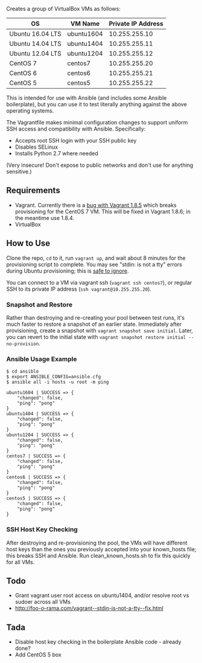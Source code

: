 Creates a group of VirtualBox VMs as follows:

| OS               | VM Name    | Private IP Address |
|------------------|------------|--------------------|
| Ubuntu 16.04 LTS | ubuntu1604 | 10.255.255.10      |
| Ubuntu 14.04 LTS | ubuntu1404 | 10.255.255.11      |
| Ubuntu 12.04 LTS | ubuntu1204 | 10.255.255.12      |
| CentOS 7         | centos7    | 10.255.255.20      |
| CentOS 6         | centos6    | 10.255.255.21      |
| CentOS 5         | centos5    | 10.255.255.22      |

This is intended for use with Ansible (and includes some Ansible boilerplate), but you can use it to test literally anything against the above operating systems.

The Vagrantfile makes minimal configuration changes to support uniform SSH access and compatibility with Ansible. Specifically:
- Accepts root SSH login with your SSH public key
- Disables SELinux
- Installs Python 2.7 where needed

(Very insecure! Don't expose to public networks and don't use for anything sensitive.)

## Requirements
- Vagrant. Currently there is a [bug with Vagrant 1.8.5](https://github.com/mitchellh/vagrant/issues/7610) which breaks provisioning for the CentOS 7 VM. This will be fixed in Vagrant 1.8.6; in the meantime use 1.8.4.
- VirtualBox

## How to Use
Clone the repo, `cd` to it, run `vagrant up`, and wait about 8 minutes for the provisioning script to complete. You may see "stdin: is not a tty" errors during Ubuntu provisioning; this is [safe to ignore](http://foo-o-rama.com/vagrant--stdin-is-not-a-tty--fix.html).

You can connect to a VM via vagrant ssh (`vagrant ssh centos7`), or regular SSH to its private IP address (`ssh vagrant@10.255.255.20`).

### Snapshot and Restore
Rather than destroying and re-creating your pool between test runs, it's much faster to restore a snapshot of an earlier state. Immediately after provisioning, create a snapshot with `vagrant snapshot save initial`. Later, you can revert to the initial state with `vagrant snapshot restore initial --no-provision`.

### Ansible Usage Example
```
$ cd ansible
$ export ANSIBLE_CONFIG=ansible.cfg
$ ansible all -i hosts -u root -m ping

ubuntu1604 | SUCCESS => {
    "changed": false,
    "ping": "pong"
}
ubuntu1404 | SUCCESS => {
    "changed": false,
    "ping": "pong"
}
ubuntu1204 | SUCCESS => {
    "changed": false,
    "ping": "pong"
}
centos7 | SUCCESS => {
    "changed": false,
    "ping": "pong"
}
centos6 | SUCCESS => {
    "changed": false,
    "ping": "pong"
}
centos5 | SUCCESS => {
    "changed": false,
    "ping": "pong"
}
```

### SSH Host Key Checking
After destroying and re-provisioning the pool, the VMs will have different host keys than the ones you previously accepted into your known_hosts file; this breaks SSH and Ansible. Run clean_known_hosts.sh to fix this quickly for all VMs.

## Todo
- Grant vagrant user root access on ubuntu1404, and/or resolve root vs sudoer across all VMs
- http://foo-o-rama.com/vagrant--stdin-is-not-a-tty--fix.html

## Tada
- Disable host key checking in the boilerplate Ansible code - already done?
- Add CentOS 5 box
